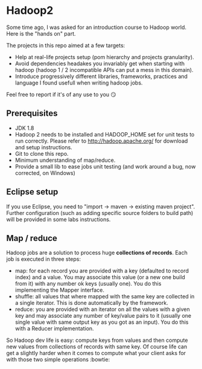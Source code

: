 # Hadoop2
Some time ago, I was asked for an introduction course to Hadoop world. Here is the "hands on" part.

The projects in this repo aimed at a few targets:
* Help at real-life projects setup (pom hierarchy and projects granularity).
* Avoid dependencies headakes you invariably get when starting with hadoop (hadoop 1 / 2 incompatible APIs can put a mess in this domain).
* Introduce progressively different libraries, frameworks, practices and language I found usefull when writing hadoop jobs.

Feel free to report if it's of any use to you :smirk:

## Prerequisites
* JDK 1.8
* Hadoop 2 needs to be installed and HADOOP_HOME set for unit tests to run correctly. Please refer to http://hadoop.apache.org/ for download and setup instructions.
* Git to clone this repo.
* Minimum understanding of map/reduce.
* Provide a small lib to ease jobs unit testing (and work around a bug, now corrected, on Windows)

## Eclipse setup
If you use Eclipse, you need to "import -> maven -> existing maven project". Further configuration (such as adding specific source folders to build path) will be provided in some labs instructions.

## Map / reduce
Hadoop jobs are a solution to process huge **collections of records**. Each job is executed in three steps:
* map: for each record you are provided with a key (defaulted to record index) and a value. You may associate this value (or a new one build from it) with any number ok keys (usually one). You do this implementing the Mapper interface.
* shuffle: all values that where mapped with the same key are collected in a single iterator. This is done automatically by the framework.
* reduce: you are provided with an iterator on all the values with a given key and may associate any number of key/value pairs to it (usually one single value with same output key as you got as an input). You do this with a Reducer implementation.

So Hadoop dev life is easy: compute keys from values and then compute new values from collections of records with same key. Of course life can get a slightly harder when it comes to compute what your client asks for with those two simple operations :bowtie:
